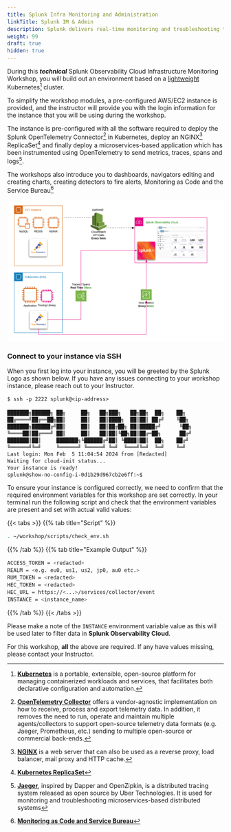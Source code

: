 ```yaml
---
title: Splunk Infra Monitoring and Administration
linkTitle: Splunk IM & Admin
description: Splunk delivers real-time monitoring and troubleshooting to help you maximize infrastructure performance with complete visibility.
weight: 99
draft: true
hidden: true
---
```


During this _**technical**_ Splunk Observability Cloud Infrastructure Monitoring Workshop, you will build out an environment based on a [lightweight](https://k3s.io/) Kubernetes[^1] cluster.

To simplify the workshop modules, a pre-configured AWS/EC2 instance is provided, and the instructor will provide you with the login information for the instance that you will be using during the workshop.

The instance is pre-configured with all the software required to deploy the Splunk OpenTelemetry Connector[^2] in Kubernetes, deploy an NGINX[^3] ReplicaSet[^4] and finally deploy a microservices-based application which has been instrumented using OpenTelemetry to send metrics, traces, spans and logs[^5].

The workshops also introduce you to dashboards, navigators editing and creating charts, creating detectors to fire alerts, Monitoring as Code and the Service Bureau[^6]

![Splunk Architecture](images/architecture.png)

### Connect to your instance via SSH

When you first log into your instance, you will be greeted by the Splunk Logo as shown below. If you have any issues connecting to your workshop instance, please reach out to your Instructor.

``` text
$ ssh -p 2222 splunk@<ip-address>

███████╗██████╗ ██╗     ██╗   ██╗███╗   ██╗██╗  ██╗    ██╗  
██╔════╝██╔══██╗██║     ██║   ██║████╗  ██║██║ ██╔╝    ╚██╗ 
███████╗██████╔╝██║     ██║   ██║██╔██╗ ██║█████╔╝      ╚██╗
╚════██║██╔═══╝ ██║     ██║   ██║██║╚██╗██║██╔═██╗      ██╔╝
███████║██║     ███████╗╚██████╔╝██║ ╚████║██║  ██╗    ██╔╝ 
╚══════╝╚═╝     ╚══════╝ ╚═════╝ ╚═╝  ╚═══╝╚═╝  ╚═╝    ╚═╝  
Last login: Mon Feb  5 11:04:54 2024 from [Redacted]
Waiting for cloud-init status...
Your instance is ready!
splunk@show-no-config-i-0d1b29d967cb2e6ff:~$ 
```

To ensure your instance is configured correctly, we need to confirm that the required environment variables for this workshop are set correctly. In your terminal run the following script and check that the environment variables are present and set with actual valid values:

{{< tabs >}}
{{% tab title="Script" %}}

``` bash
. ~/workshop/scripts/check_env.sh
```

{{% /tab %}}
{{% tab title="Example Output" %}}

``` bash
ACCESS_TOKEN = <redacted>
REALM = <e.g. eu0, us1, us2, jp0, au0 etc.>
RUM_TOKEN = <redacted>
HEC_TOKEN = <redacted>
HEC_URL = https://<...>/services/collector/event
INSTANCE = <instance_name>
```

{{% /tab %}}
{{< /tabs >}}

Please make a note of the `INSTANCE` environment variable value as this will be used later to filter data in **Splunk Observability Cloud**.

For this workshop, **all** the above are required. If any have values missing, please contact your Instructor.

[^1]: [**Kubernetes**](https://kubernetes.io/docs/concepts/overview/what-is-kubernetes/) is a portable, extensible, open-source platform for managing containerized workloads and services, that facilitates both declarative configuration and automation.
[^2]: [**OpenTelemetry Collector**](https://opentelemetry.io/) offers a vendor-agnostic implementation on how to receive, process and export telemetry data. In addition, it removes the need to run, operate and maintain multiple agents/collectors to support open-source telemetry data formats (e.g. Jaeger, Prometheus, etc.) sending to multiple open-source or commercial back-ends.
[^3]: [**NGINX**](https://www.nginx.com/) is a web server that can also be used as a reverse proxy, load balancer, mail proxy and HTTP cache.
[^4]: [**Kubernetes ReplicaSet**](https://kubernetes.io/docs/concepts/workloads/controllers/replicaset/)
[^5]: [**Jaeger**](https://www.jaegertracing.io/), inspired by Dapper and OpenZipkin, is a distributed tracing system released as open source by Uber Technologies. It is used for monitoring and troubleshooting microservices-based distributed systems
[^6]: [**Monitoring as Code and Service Bureau**](https://www.splunk.com/en_us/blog/it/monitoring-observability-enterprise-service.html)
